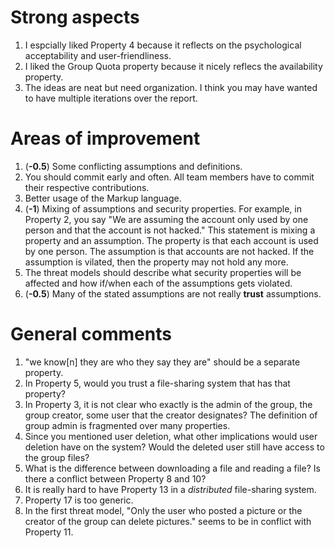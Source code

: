 # Strong aspects
1. I espcially liked Property 4 because it reflects on the psychological acceptability and user-friendliness.
2. I liked the Group Quota property because it nicely reflecs the availability property.
3. The ideas are neat but need organization. I think you may have wanted to have multiple iterations over the report.

# Areas of improvement
1. (**-0.5**) Some conflicting assumptions and definitions.
2. You should commit early and often. All team members have to commit their respective contributions.
3. Better usage of the Markup language.
4. (**-1**) Mixing of assumptions and security properties. For example, in Property 2, you say "We are assuming the account only used by one person and that the account is not hacked." This statement is mixing a property and an assumption. The property is that each account is used by one person. The assumption is that accounts are not hacked. If the assumption is vilated, then the property may not hold any more.
5. The threat models should describe what security properties will be affected and how if/when each of the assumptions gets violated.
6. (**-0.5**) Many of the stated assumptions are not really **trust** assumptions.

# General comments
1. "we know[n] they are who they say they are" should be a separate property.
2. In Property 5, would you trust a file-sharing system that has that property?
3. In Property 3, it is not clear who exactly is the admin of the group, the group creator, some user that the creator designates? The definition of group admin is fragmented over many properties.
4. Since you mentioned user deletion, what other implications would user deletion have on the system? Would the deleted user still have access to the group files?
5. What is the difference between downloading a file and reading a file? Is there a conflict between Property 8 and 10?
6. It is really hard to have Property 13 in a _distributed_ file-sharing system.
7. Property 17 is too generic.
8. In the first threat model, "Only the user who posted a picture or the creator of the group can delete pictures." seems to be in conflict with Property 11.
